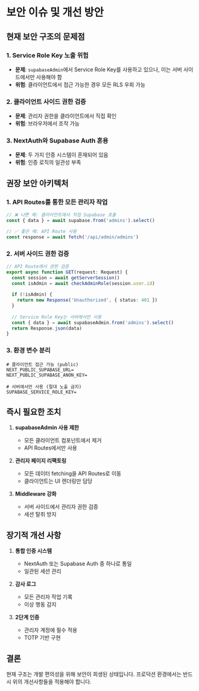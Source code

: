 # 보안 이슈 및 개선 방안

## 현재 보안 구조의 문제점

### 1. **Service Role Key 노출 위험**
- **문제**: `supabaseAdmin`에서 Service Role Key를 사용하고 있으나, 이는 서버 사이드에서만 사용해야 함
- **위험**: 클라이언트에서 접근 가능한 경우 모든 RLS 우회 가능

### 2. **클라이언트 사이드 권한 검증**
- **문제**: 관리자 권한을 클라이언트에서 직접 확인
- **위험**: 브라우저에서 조작 가능

### 3. **NextAuth와 Supabase Auth 혼용**
- **문제**: 두 가지 인증 시스템이 혼재되어 있음
- **위험**: 인증 로직의 일관성 부족

## 권장 보안 아키텍처

### 1. **API Routes를 통한 모든 관리자 작업**
```typescript
// ❌ 나쁜 예: 클라이언트에서 직접 Supabase 호출
const { data } = await supabase.from('admins').select()

// ✅ 좋은 예: API Route 사용
const response = await fetch('/api/admin/admins')
```

### 2. **서버 사이드 권한 검증**
```typescript
// API Route에서 권한 검증
export async function GET(request: Request) {
  const session = await getServerSession()
  const isAdmin = await checkAdminRole(session.user.id)
  
  if (!isAdmin) {
    return new Response('Unauthorized', { status: 401 })
  }
  
  // Service Role Key는 서버에서만 사용
  const { data } = await supabaseAdmin.from('admins').select()
  return Response.json(data)
}
```

### 3. **환경 변수 분리**
```env
# 클라이언트 접근 가능 (public)
NEXT_PUBLIC_SUPABASE_URL=
NEXT_PUBLIC_SUPABASE_ANON_KEY=

# 서버에서만 사용 (절대 노출 금지)
SUPABASE_SERVICE_ROLE_KEY=
```

## 즉시 필요한 조치

1. **supabaseAdmin 사용 제한**
   - 모든 클라이언트 컴포넌트에서 제거
   - API Routes에서만 사용

2. **관리자 페이지 리팩토링**
   - 모든 데이터 fetching을 API Routes로 이동
   - 클라이언트는 UI 렌더링만 담당

3. **Middleware 강화**
   - 서버 사이드에서 관리자 권한 검증
   - 세션 탈취 방지

## 장기적 개선 사항

1. **통합 인증 시스템**
   - NextAuth 또는 Supabase Auth 중 하나로 통일
   - 일관된 세션 관리

2. **감사 로그**
   - 모든 관리자 작업 기록
   - 이상 행동 감지

3. **2단계 인증**
   - 관리자 계정에 필수 적용
   - TOTP 기반 구현

## 결론

현재 구조는 개발 편의성을 위해 보안이 희생된 상태입니다. 프로덕션 환경에서는 반드시 위의 개선사항들을 적용해야 합니다.